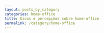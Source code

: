 ```yaml
---
layout: posts_by_category
categories: home-office
title: Dicas e percepções sobre home-office
permalink: /category/home-office
---
```


